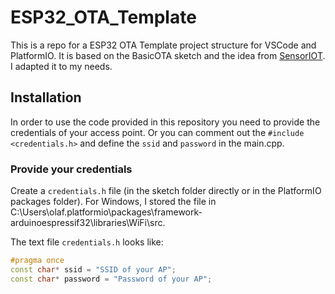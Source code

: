 # ESP32_OTA_Template

This is a repo for a ESP32 OTA Template project structure for VSCode and PlatformIO. It is based on the BasicOTA sketch and the idea from [SensorIOT](https://github.com/SensorsIot/ESP32-OTA).
I adapted it to my needs.

## Installation

In order to use the code provided in this repository you need to provide the credentials of your access point. Or you can comment out the `#include <credentials.h>` and define the ``ssid`` and ``password`` in the main.cpp.

### Provide your credentials

Create a `credentials.h` file (in the sketch folder directly or in the PlatformIO packages folder).
For Windows, I stored the file in C:\Users\olaf\.platformio\packages\framework-arduinoespressif32\libraries\WiFi\src.

The text file `credentials.h` looks like:

```c++
#pragma once
const char* ssid = "SSID of your AP";
const char* password = "Password of your AP";
```

